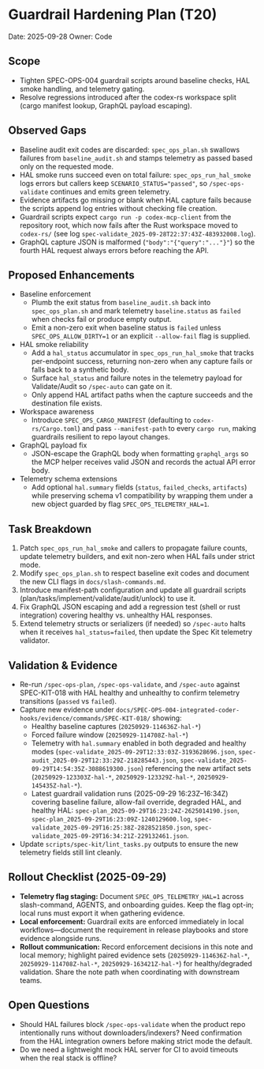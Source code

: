 # Guardrail Hardening Plan (T20)

Date: 2025-09-28
Owner: Code

## Scope
- Tighten SPEC-OPS-004 guardrail scripts around baseline checks, HAL smoke handling, and telemetry gating.
- Resolve regressions introduced after the codex-rs workspace split (cargo manifest lookup, GraphQL payload escaping).

## Observed Gaps
- Baseline audit exit codes are discarded: `spec_ops_plan.sh` swallows failures from `baseline_audit.sh` and stamps telemetry as passed based only on the requested mode.
- HAL smoke runs succeed even on total failure: `spec_ops_run_hal_smoke` logs errors but callers keep `SCENARIO_STATUS="passed"`, so `/spec-ops-validate` continues and emits green telemetry.
- Evidence artifacts go missing or blank when HAL capture fails because the scripts append log entries without checking file creation.
- Guardrail scripts expect `cargo run -p codex-mcp-client` from the repository root, which now fails after the Rust workspace moved to `codex-rs/` (see log `spec-validate_2025-09-28T22:37:43Z-483932008.log`).
- GraphQL capture JSON is malformed (`"body":"{"query":"..."}"`) so the fourth HAL request always errors before reaching the API.

## Proposed Enhancements
- Baseline enforcement
  - Plumb the exit status from `baseline_audit.sh` back into `spec_ops_plan.sh` and mark telemetry `baseline.status` as `failed` when checks fail or produce empty output.
  - Emit a non-zero exit when baseline status is `failed` unless `SPEC_OPS_ALLOW_DIRTY=1` or an explicit `--allow-fail` flag is supplied.
- HAL smoke reliability
  - Add a `hal_status` accumulator in `spec_ops_run_hal_smoke` that tracks per-endpoint success, returning non-zero when any capture fails or falls back to a synthetic body.
  - Surface `hal_status` and failure notes in the telemetry payload for Validate/Audit so `/spec-auto` can gate on it.
  - Only append HAL artifact paths when the capture succeeds and the destination file exists.
- Workspace awareness
  - Introduce `SPEC_OPS_CARGO_MANIFEST` (defaulting to `codex-rs/Cargo.toml`) and pass `--manifest-path` to every `cargo run`, making guardrails resilient to repo layout changes.
- GraphQL payload fix
  - JSON-escape the GraphQL body when formatting `graphql_args` so the MCP helper receives valid JSON and records the actual API error body.
- Telemetry schema extensions
  - Add optional `hal.summary` fields (`status`, `failed_checks`, `artifacts`) while preserving schema v1 compatibility by wrapping them under a new object guarded by flag `SPEC_OPS_TELEMETRY_HAL=1`.

## Task Breakdown
1. Patch `spec_ops_run_hal_smoke` and callers to propagate failure counts, update telemetry builders, and exit non-zero when HAL fails under strict mode.
2. Modify `spec_ops_plan.sh` to respect baseline exit codes and document the new CLI flags in `docs/slash-commands.md`.
3. Introduce manifest-path configuration and update all guardrail scripts (plan/tasks/implement/validate/audit/unlock) to use it.
4. Fix GraphQL JSON escaping and add a regression test (shell or rust integration) covering healthy vs. unhealthy HAL responses.
5. Extend telemetry structs or serializers (if needed) so `/spec-auto` halts when it receives `hal_status=failed`, then update the Spec Kit telemetry validator.

## Validation & Evidence
- Re-run `/spec-ops-plan`, `/spec-ops-validate`, and `/spec-auto` against SPEC-KIT-018 with HAL healthy and unhealthy to confirm telemetry transitions (`passed` vs `failed`).
- Capture new evidence under `docs/SPEC-OPS-004-integrated-coder-hooks/evidence/commands/SPEC-KIT-018/` showing:
  - Healthy baseline captures (`20250929-114636Z-hal-*`)
  - Forced failure window (`20250929-114708Z-hal-*`)
  - Telemetry with `hal.summary` enabled in both degraded and healthy modes (`spec-validate_2025-09-29T12:33:03Z-3193628696.json`, `spec-audit_2025-09-29T12:33:29Z-218285443.json`, `spec-validate_2025-09-29T14:54:35Z-3088619300.json`) referencing the new artifact sets (`20250929-123303Z-hal-*`, `20250929-123329Z-hal-*`, `20250929-145435Z-hal-*`).
  - Latest guardrail validation runs (2025-09-29 16:23Z–16:34Z) covering baseline failure, allow-fail override, degraded HAL, and healthy HAL: `spec-plan_2025-09-29T16:23:24Z-2625014190.json`, `spec-plan_2025-09-29T16:23:09Z-1240129600.log`, `spec-validate_2025-09-29T16:25:38Z-2828521850.json`, `spec-validate_2025-09-29T16:34:21Z-229132461.json`.
- Update `scripts/spec-kit/lint_tasks.py` outputs to ensure the new telemetry fields still lint cleanly.

## Rollout Checklist (2025-09-29)
- **Telemetry flag staging:** Document `SPEC_OPS_TELEMETRY_HAL=1` across slash-command, AGENTS, and onboarding guides. Keep the flag opt-in; local runs must export it when gathering evidence.
- **Local enforcement:** Guardrail exits are enforced immediately in local workflows—document the requirement in release playbooks and store evidence alongside runs.
- **Rollout communication:** Record enforcement decisions in this note and local memory; highlight paired evidence sets (`20250929-114636Z-hal-*`, `20250929-114708Z-hal-*`, `20250929-163421Z-hal-*`) for healthy/degraded validation. Share the note path when coordinating with downstream teams.

## Open Questions
- Should HAL failures block `/spec-ops-validate` when the product repo intentionally runs without downloaders/indexers? Need confirmation from the HAL integration owners before making strict mode the default.
- Do we need a lightweight mock HAL server for CI to avoid timeouts when the real stack is offline?
